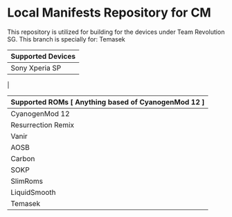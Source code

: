Local Manifests Repository for CM
==============

This repository is utilized for building for the devices under Team Revolution SG.
This branch is specially for: Temasek

| Supported Devices
|:-------------------------
| Sony Xperia SP
| 

| Supported ROMs [ Anything based of CyanogenMod 12 ]
|:-------------------------
| CyanogenMod 12
| Resurrection Remix
| Vanir
| AOSB
| Carbon
| SOKP
| SlimRoms
| LiquidSmooth
| Temasek
